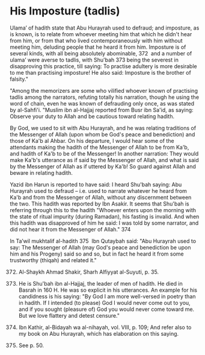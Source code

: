 His Imposture (tadlis)
======================

  
  
  

Ulama’ of hadith state that Abu Hurayrah used to defraud; and imposture,
as is known, is to relate from whoever meeting him that which he didn't
hear from him, or from that who lived contemporaneously with him without
meeting him, deluding people that he heard it from him. Imposture is of
several kinds, with all being absolutely abominable, <span
id="_anchor_372"></span>372  and a number of ulama’ were averse to
tadlis, with Shu'bah <span id="_anchor_373"></span>373 being the
severest in disapproving this practice, till saying: To practise
adultery is more desirable to me than practising imposture! He also
said: Imposture is the brother of falsity."

"Among the memorizers are some who vilified whoever known of practising
tadlis among the narrators, refuting totally his narration, though he
using the word of chain, even he was known of defrauding only once, as
was stated by al-Sahfi'i. "Muslim ibn al-Hajjaj reported from Busr ibn
Sa'id, as saying: Observe your duty to Allah and be cautious toward
relating hadith.

By God, we used to sit with Abu Hurayrah, and he was relating traditions
of the Messenger of Allah (upon whom be God's peace and benediction) and
those of Ka'b al Ahbar. On his departure, I would hear some of the
attendants making the hadith of the Messenger of Allah to be from Ka'b,
and hadith of Ka'b to be of the Messenger! In another narration: They
would make Ka'b's utterance as if said by the Messenger of Allah, and
what is said by the Messenger of Allah as if uttered by Ka'b! So guard
against Allah and beware in relating hadith.

Yazid ibn Harun is reported to have said: I heard Shu'bah saying: Abu
Hurayrah used to defraud – i.e. used to narrate whatever he heard from
Ka'b and from the Messenger of Allah, without any discernment between
the two. This hadith was reported by Ibn Asakir. It seems that Shu'bah
is referring through this to the hadith "Whoever enters upon the morning
with the state of ritual impurity (during Ramadan), his fasting is
invalid. And when this hadith was disapproved of him he said: I was told
by some narrator, and did not hear it from the Messenger of Allah."
<span id="_anchor_374"></span>374

In Ta’wil mukhtalif al-hadith <span id="_anchor_375"></span>375  Ibn
Qutaybah said: "Abu Hurayrah used to say: The Messenger of Allah (may
God's peace and benediction be upon him and his Progeny) said so and so,
but in fact he heard it from some trustworthy (thiqah) and related it."

  
  
  

372. Al-Shaykh Ahmad Shakir, Sharh Alfiyyat al-Suyuti, p. 35.

373. He is Shu'bah ibn al-Hajjaj, the leader of men of hadith. He died
in Basrah in 160 H. He was so explicit in his utterances. An example for
his candidness is his saying: "By God I am more well-versed in poetry
than in hadith. If I intended (to please) God I would never come out to
you, and if you sought (pleasure of) God you would never come toward me.
But we love flattery and detest censure."

374. Ibn Kathir, al-Bidayah wa al-nihayah, vol. VIII, p. 109; And refer
also to my book on Abu Hurayrah, which has elaboration on this saying.

375. See p. 50.
